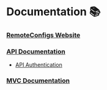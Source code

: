 # Documentation 📚
### [RemoteConfigs Website](http://remoteconfigs.com)

### [API Documentation](./API-Docs/README.md)
* [API Authentication](./API-Docs/Authentication.md)


### [MVC Documentation](./MVC-Docs/README.md)
